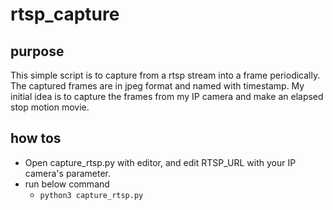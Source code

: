 # rtsp_capture

## purpose
This simple script is to capture from a rtsp stream into a frame periodically. The captured frames are in jpeg format and named with timestamp. 
My initial idea is to capture the frames from my IP camera and make an elapsed stop motion movie.

## how tos
* Open capture_rtsp.py with editor, and edit RTSP_URL with your IP camera's parameter.
* run below command 
  * `python3 capture_rtsp.py`
